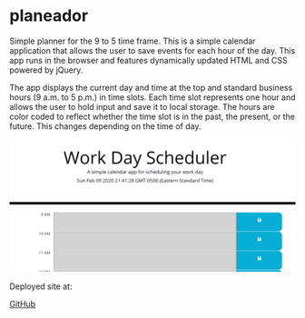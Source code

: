 # planeador
Simple planner for the 9 to 5 time frame. This is a simple calendar application that allows the user to save events for each hour of the day. This app runs in the browser and features dynamically updated HTML and CSS powered by jQuery.

The app displays the current day and time at the top and standard business hours (9 a.m. to 5 p.m.) in time slots. Each time slot represents one hour and allows the user to hold input and save it to local storage. The hours are color coded to reflect whether the time slot is in the past, the present, or the future. This changes depending on the time of day.

![planeador_Landing](./assets/img/planeador.PNG)


Deployed site at:

[GitHub](https://tantatinta.github.io/daily_nine_to_five/)


